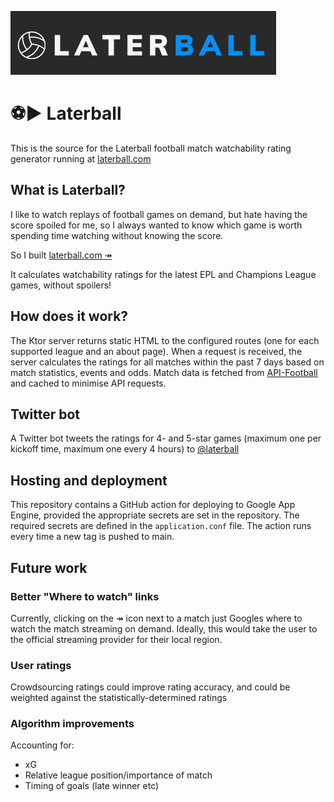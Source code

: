 ![banner](banner.png)
# ⚽▶️ Laterball
This is the source for the Laterball football match watchability rating generator running at [laterball.com](http://laterball.com)

## What is Laterball?

I like to watch replays of football  games on demand, but hate having the score spoiled for me, so I always  wanted to know which game is worth spending time watching without  knowing the score.

So I built [laterball.com ↠](http://laterball.com)

It calculates watchability ratings for the latest EPL and Champions League games, without spoilers! 

## How does it work?

The Ktor server returns static HTML to the configured routes (one for each supported league and an about page). When a request is received, the server calculates the ratings for all matches within the past 7 days based on match statistics, events and odds. Match data is fetched from [API-Football](https://www.api-football.com/) and cached to minimise API requests. 

## Twitter bot

A Twitter bot tweets the ratings for 4- and 5-star games (maximum one per kickoff time, maximum one every 4 hours) to [@laterball](https://twitter.com/laterball) 

## Hosting and deployment

This repository contains a GitHub action for deploying to Google App Engine, provided the appropriate secrets are set in the repository. The required secrets are defined in the `application.conf` file. The action runs every time a new tag is pushed to main.

## Future work

### Better "Where to watch" links

Currently, clicking on the ↠ icon next to a match just Googles where to watch the match streaming on demand. Ideally, this would take the user to the official streaming provider for their local region.

### User ratings

Crowdsourcing ratings could improve rating accuracy, and could be weighted against the statistically-determined ratings

### Algorithm improvements

Accounting for:

- xG
- Relative league position/importance of match
- Timing of goals (late winner etc)
